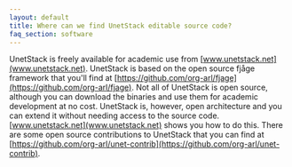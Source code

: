 ```yaml
---
layout: default
title: Where can we find UnetStack editable source code?
faq_section: software
---
```


UnetStack is freely available for academic use from [www.unetstack.net](www.unetstack.net). UnetStack is based on the open source fjåge framework that you'll find at [https://github.com/org-arl/fjage](https://github.com/org-arl/fjage). Not all of UnetStack is open source, although you can download the binaries and use them for academic development at no cost. UnetStack is, however, open architecture and you can extend it without needing access to the source code. [www.unetstack.net](www.unetstack.net) shows you how to do this. There are some open source contributions to UnetStack that you can find at [https://github.com/org-arl/unet-contrib](https://github.com/org-arl/unet-contrib).
